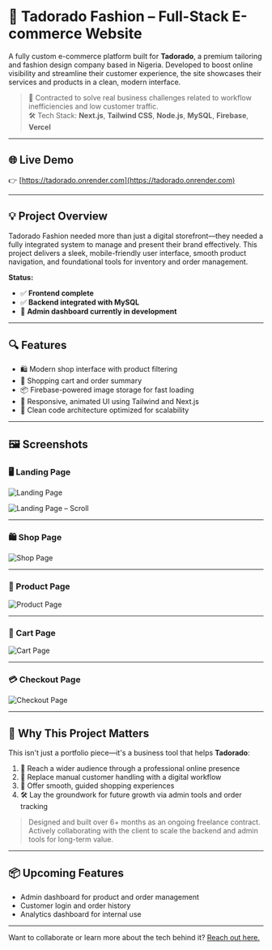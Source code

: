 # 👗 Tadorado Fashion – Full-Stack E-commerce Website

A fully custom e-commerce platform built for **Tadorado**, a premium tailoring and fashion design company based in Nigeria. Developed to boost online visibility and streamline their customer experience, the site showcases their services and products in a clean, modern interface.

> 🧵 Contracted to solve real business challenges related to workflow inefficiencies and low customer traffic.  
> 🛠️ Tech Stack: **Next.js**, **Tailwind CSS**, **Node.js**, **MySQL**, **Firebase**, **Vercel**

---

## 🌐 Live Demo  
👉 [https://tadorado.onrender.com](https://tadorado.onrender.com)

---

## 💡 Project Overview

Tadorado Fashion needed more than just a digital storefront—they needed a fully integrated system to manage and present their brand effectively. This project delivers a sleek, mobile-friendly user interface, smooth product navigation, and foundational tools for inventory and order management.

**Status:**  
- ✅ **Frontend complete**
- ✅ **Backend integrated with MySQL**
- 🚧 **Admin dashboard currently in development**

---

## 🔍 Features

- 🛍️ Modern shop interface with product filtering
- 🧾 Shopping cart and order summary
- 📦 Firebase-powered image storage for fast loading
- 📐 Responsive, animated UI using Tailwind and Next.js
- 🧠 Clean code architecture optimized for scalability

---

## 🖼️ Screenshots

### 🖥️ Landing Page
![Landing Page](https://firebasestorage.googleapis.com/v0/b/tadorado-tailors.firebasestorage.app/o/selection%201.png?alt=media&token=780c8bbd-a383-4edd-8733-bf74109595c4)

![Landing Page – Scroll](https://firebasestorage.googleapis.com/v0/b/tadorado-tailors.firebasestorage.app/o/selection%202.png?alt=media&token=43581182-78e9-4753-855e-ff305fb14f62)

---

### 🛍️ Shop Page
![Shop Page](https://firebasestorage.googleapis.com/v0/b/tadorado-tailors.firebasestorage.app/o/shop.png?alt=media&token=7db1c140-fd78-4709-a791-5c483c8bc3af)

---

### 📄 Product Page
![Product Page](https://firebasestorage.googleapis.com/v0/b/tadorado-tailors.firebasestorage.app/o/FireShot%20Capture%20020%20-%20Tadorado%20Fashion%20-%20tadoradotailoring.vercel.app.png?alt=media&token=8e394c1e-7824-4dcc-ac98-18523854a206)

---

### 🧺 Cart Page
![Cart Page](https://firebasestorage.googleapis.com/v0/b/tadorado-tailors.firebasestorage.app/o/FireShot%20Capture%20021%20-%20Tadorado%20Fashion%20-%20tadoradotailoring.vercel.app.png?alt=media&token=5ea7d627-e229-4261-a36b-b59a1cfa9b61)

---

### 💳 Checkout Page
![Checkout Page](https://firebasestorage.googleapis.com/v0/b/tadorado-tailors.firebasestorage.app/o/FireShot%20Capture%20022%20-%20Tadorado%20Fashion%20-%20tadoradotailoring.vercel.app.png?alt=media&token=2e89186b-376f-4e00-913b-5d1454779c1f)

---

## 🧠 Why This Project Matters

This isn't just a portfolio piece—it's a business tool that helps **Tadorado**:

1. 🚀 Reach a wider audience through a professional online presence  
2. 💼 Replace manual customer handling with a digital workflow  
3. 🛒 Offer smooth, guided shopping experiences  
4. 🛠️ Lay the groundwork for future growth via admin tools and order tracking

> Designed and built over 6+ months as an ongoing freelance contract. Actively collaborating with the client to scale the backend and admin tools for long-term value.

---

## 📦 Upcoming Features

- Admin dashboard for product and order management  
- Customer login and order history  
- Analytics dashboard for internal use

---

Want to collaborate or learn more about the tech behind it? [Reach out here.](#)

